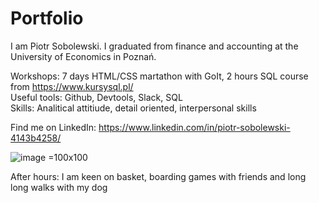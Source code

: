# Portfolio

I am Piotr Sobolewski. I graduated from finance and accounting at the University of Economics in Poznań.

Workshops: 7 days HTML/CSS martathon with GoIt, 2 hours SQL course from https://www.kursysql.pl/ <br>
Useful tools: Github, Devtools, Slack, SQL <br>
Skills: Analitical attitiude, detail oriented, interpersonal skills <br>

Find me on LinkedIn: https://www.linkedin.com/in/piotr-sobolewski-4143b4258/ <br>

![image](https://user-images.githubusercontent.com/121132379/220452334-e3a5f01f-5fa0-4895-b509-4f33e58052c4.png) =100x100 <br>

After hours: I am keen on basket, boarding games with friends and long long walks with my dog
